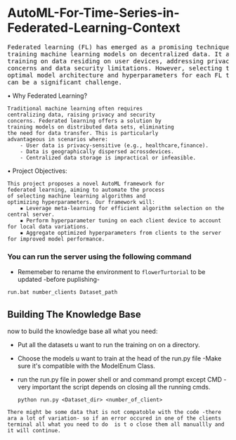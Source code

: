 # AutoML-For-Time-Series-in-Federated-Learning-Context

<pre>Federated learning (FL) has emerged as a promising technique for
training machine learning models on decentralized data. It allows
training on data residing on user devices, addressing privacy
concerns and data security limitations. However, selecting the
optimal model architecture and hyperparameters for each FL task
can be a significant challenge.
</pre>

• Why Federated Learning?

    Traditional machine learning often requires
    centralizing data, raising privacy and security
    concerns. Federated learning offers a solution by
    training models on distributed data sets, eliminating
    the need for data transfer. This is particularly
    advantageous in scenarios where:
        - User data is privacy-sensitive (e.g., healthcare,finance).
        - Data is geographically dispersed acrossdevices.
        - Centralized data storage is impractical or infeasible.


• Project Objectives:

    This project proposes a novel AutoML framework for
    federated learning, aiming to automate the process
    of selecting machine learning algorithms and
    optimizing hyperparameters. Our framework will:
        ▪ Leverage meta-learning for efficient algorithm selection on the central server.
        ▪ Perform hyperparameter tuning on each client device to account for local data variations.
        ▪ Aggregate optimized hyperparameters from clients to the server for improved model performance.

### You can run the server using the following command
- Rememeber to rename the environment to `flowerTurtorial` to be updated -before puplishing-
```bash
run.bat number_clients Dataset_path
```

## Building The Knowledge Base
now to build the knowledge base all what you need:
- Put all the datasets u want to run the training on on a directory.
- Choose the models u want to train at the head of the run.py file -Make sure  it's compatible with the ModelEnum Class.
- run the run.py file in power shell or and command prompt except CMD -very important the script depends on closing all the running cmds.
    
    ```
    python run.py <Dataset_dir> <number_of_client>
    ```
`There might be some data that is not compatoble with the code -there ara a lot of variation- so if an error occured in one of the clients terminal all what you need to do  is t o close them all manuallly and it will continue.`

